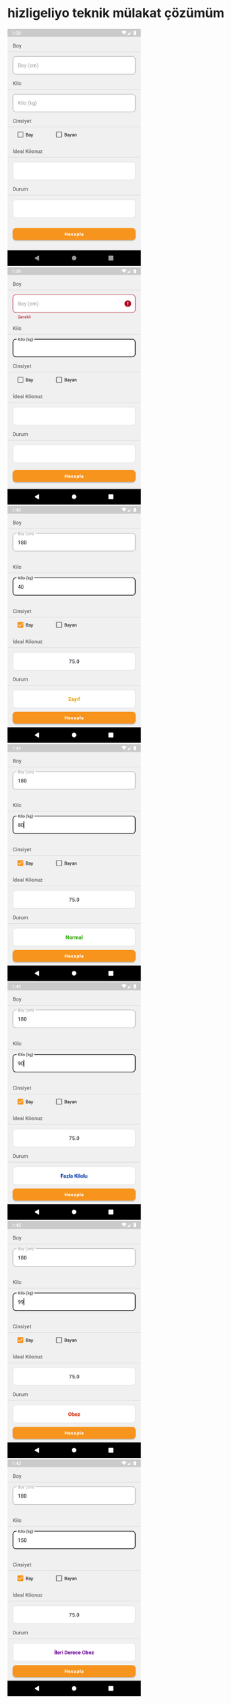 # hizligeliyo teknik mülakat çözümüm

<p float="left">
  <img src = "https://github.com/mehmeteminyildiz/hizligeliyo_m1/blob/master/screenshots/1.png" width=300>
  <img src = "https://github.com/mehmeteminyildiz/hizligeliyo_m1/blob/master/screenshots/2.png" width=300>
  <img src = "https://github.com/mehmeteminyildiz/hizligeliyo_m1/blob/master/screenshots/3.png" width=300>
  <img src = "https://github.com/mehmeteminyildiz/hizligeliyo_m1/blob/master/screenshots/4.png" width=300>
  <img src = "https://github.com/mehmeteminyildiz/hizligeliyo_m1/blob/master/screenshots/5.png" width=300>
  <img src = "https://github.com/mehmeteminyildiz/hizligeliyo_m1/blob/master/screenshots/6.png" width=300>
  <img src = "https://github.com/mehmeteminyildiz/hizligeliyo_m1/blob/master/screenshots/7.png" width=300>
</p>
